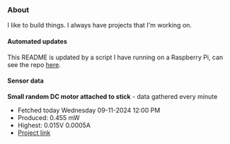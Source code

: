 ### About
I like to build things. I always have projects that I'm working on.

#### Automated updates
This README is updated by a script I have running on a Raspberry Pi, can see the repo [here](https://github.com/jdc-cunningham/raspi-git-repo-updater).

#### Sensor data


**Small random DC motor attached to stick** - data gathered every minute
- Fetched today Wednesday 09-11-2024 12:00 PM
- Produced: 0.455 mW
- Highest: 0.015V 0.0005A
- [Project link](https://github.com/jdc-cunningham/turbine-raspi)